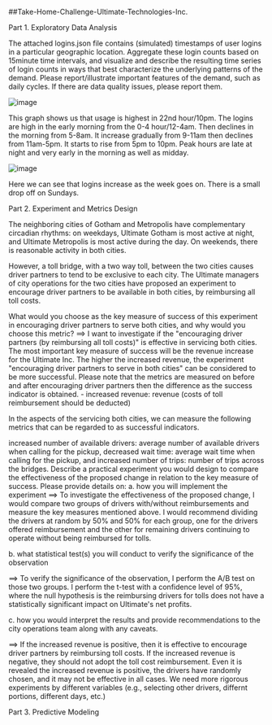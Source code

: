 ##Take-Home-Challenge-Ultimate-Technologies-Inc.

Part 1. Exploratory Data Analysis

The attached logins.json file contains (simulated) timestamps of user logins in a particular geographic location. Aggregate these login counts based on 15minute time intervals, and visualize and describe the resulting time series of login counts in ways that best characterize the underlying patterns of the demand. Please report/illustrate important features of the demand, such as daily cycles. If there are data quality issues, please report them.


![image](https://user-images.githubusercontent.com/86930309/218026384-08458b14-e8b1-4576-83c6-833a6ea3225b.png)

This graph shows us that usage is highest in 22nd hour/10pm. The logins are high in the early morning from the 0-4 hour/12-4am. Then declines in the morning from 5-8am. It increase gradually from 9-11am then declines from 11am-5pm. It starts to rise from 5pm to 10pm. Peak hours are late at night and very early in the morning as well as midday.

![image](https://user-images.githubusercontent.com/86930309/218025974-3fd99884-02bc-4a5d-a208-3d5caef53312.png)

Here we can see that logins increase as the week goes on. There is a small drop off on Sundays.

Part 2. Experiment and Metrics Design

The neighboring cities of Gotham and Metropolis have complementary circadian rhythms: on weekdays, Ultimate Gotham is most active at night, and Ultimate Metropolis is most active during the day. On weekends, there is reasonable activity in both cities.

However, a toll bridge, with a two way toll, between the two cities causes driver partners to tend to be exclusive to each city. The Ultimate managers of city operations for the two cities have proposed an experiment to encourage driver partners to be available in both cities, by reimbursing all toll costs.

What would you choose as the key measure of success of this experiment in encouraging driver partners to serve both cities, and why would you choose this metric?
==> I want to investigate if the "encouraging driver partners (by reimbursing all toll costs)" is effective in servicing both cities.
The most important key measure of success will be the revenue increase for the Ultimate Inc. The higher the increased revenue, the experiment "encouraging driver partners to serve in both cities" can be considered to be more successful. Please note that the metrics are measured on before and after encouraging driver partners then the difference as the success indicator is obtained. - increased revenue: revenue (costs of toll reimbursement should be deducted)

In the aspects of the servicing both cities, we can measure the following metrics that can be regarded to as successful indicators.

increased number of available drivers: average number of available drivers when calling for the pickup,
decreased wait time: average wait time when calling for the pickup, and
increased number of trips: number of trips across the bridges.
Describe a practical experiment you would design to compare the effectiveness of the proposed change in relation to the key measure of success. Please provide details on:
a. how you will implement the experiment
==> To investigate the effectiveness of the proposed change, I would compare two groups of drivers with/without reimbursements and measure the key measures mentioned above. I would recommend dividing the drivers at random by 50% and 50% for each group, one for the drivers offered reimbursement and the other for remaining drivers continuing to operate without being reimbursed for tolls.

b. what statistical test(s) you will conduct to verify the significance of the observation

==> To verify the significance of the observation, I perform the A/B test on those two groups. I perform the t-test with a confidence level of 95%, where the null hypothesis is the reimbursing drivers for tolls does not have a statistically significant impact on Ultimate's net profits.

c. how you would interpret the results and provide recommendations to the city operations team along with any caveats.

==> If the increased revenue is positive, then it is effective to encourage driver partners by reimbursing toll costs. If the increased revenue is negative, they should not adopt the toll cost reimbursement. Even it is revealed the increased revenue is positive, the drivers have randomly chosen, and it may not be effective in all cases. We need more rigorous experiments by different variables (e.g., selecting other drivers, differnt portions, different days, etc.)

Part 3. Predictive Modeling
